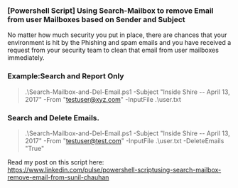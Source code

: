 ### [Powershell Script] Using Search-Mailbox to remove Email from user Mailboxes based on Sender and Subject

No matter how much security you put in place, there are chances that your environment is hit by the Phishing and spam emails and you have received a request from your security team to clean that email from user mailboxes immediately.

### Example:Search and Report Only
> .\Search-Mailbox-and-Del-Email.ps1 -Subject "Inside Shire -- April 13, 2017" -From "testuser@xyz.com" -InputFile .\user.txt

### Search and Delete Emails.
> .\Search-Mailbox-and-Del-Email.ps1 -Subject "Inside Shire -- April 13, 2017" -From "testuser@test.com" -InputFile .\user.txt -DeleteEmails "True"

Read my post on this script here:
https://www.linkedin.com/pulse/powershell-scriptusing-search-mailbox-remove-email-from-sunil-chauhan
